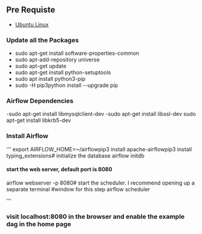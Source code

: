 ## Pre Requiste
- [Ubuntu Linux](https://airflow.apache.org/docs/apache-airflow/stable/installation/prerequisites.html)

### Update all the Packages
- sudo apt-get install software-properties-common
- sudo apt-add-repository universe
- sudo apt-get update
- sudo apt-get install python-setuptools
- sudo apt install python3-pip
- sudo -H pip3python install --upgrade pip


### Airflow Dependencies
-sudo apt-get install libmysqlclient-dev
-sudo apt-get install libssl-dev
sudo apt-get install libkrb5-dev

### Install Airflow
''' export AIRFLOW_HOME=~/airflowpip3 install apache-airflowpip3 install typing_extensions# initialize the database
airflow initdb

#### start the web server, default port is 8080
airflow webserver -p 8080# start the scheduler. I recommend opening up a separate terminal #window for this step
airflow scheduler

'''

### visit localhost:8080 in the browser and enable the example dag in the home page
